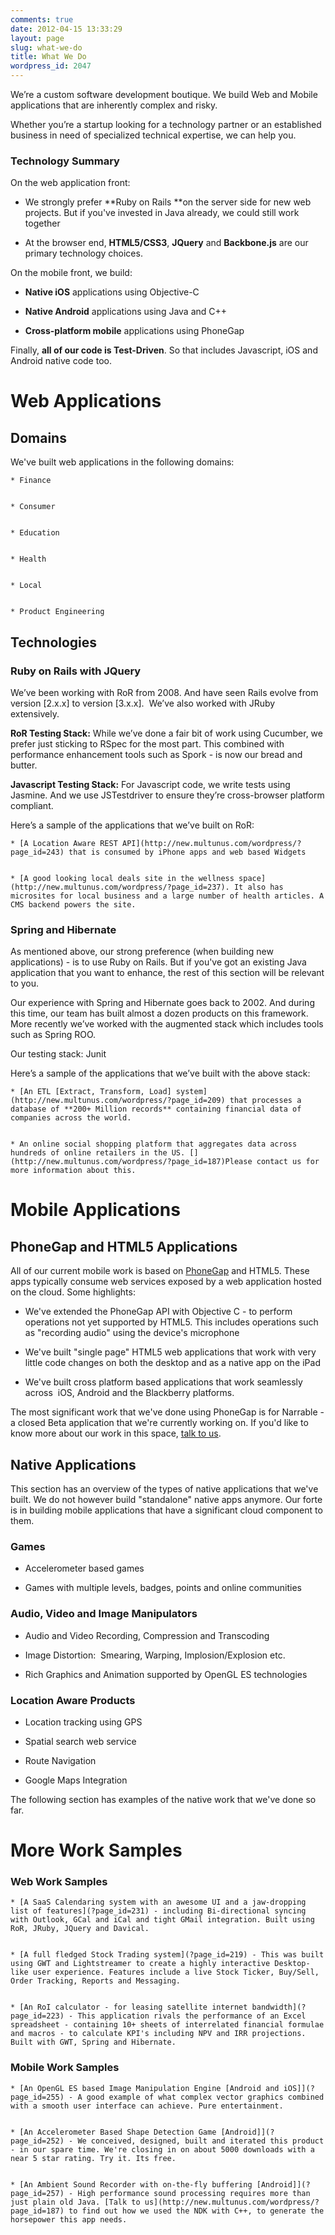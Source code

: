 ```yaml
---
comments: true
date: 2012-04-15 13:33:29
layout: page
slug: what-we-do
title: What We Do
wordpress_id: 2047
---
```


We’re a custom software development boutique. We build Web and Mobile applications that are inherently complex and risky.

Whether you’re a startup looking for a technology partner or an established business in need of specialized technical expertise, we can help you.


### Technology Summary






On the web application front:



	
  * We strongly prefer **Ruby on Rails **on the server side for new web projects. But if you've invested in Java already, we could still work together

	
  * At the browser end, **HTML5/CSS3**, **JQuery** and **Backbone.js** are our primary technology choices.


On the mobile front, we build:

	
  * **Native iOS** applications using Objective-C

	
  * **Native Android** applications using Java and C++

	
  * **Cross-platform mobile** applications using PhoneGap


Finally, **all of our code is Test-Driven**. So that includes Javascript, iOS and Android native code too.






# Web Applications




## Domains


We've built web applications in the following domains:




	
    * Finance

	
    * Consumer

	
    * Education

	
    * Health

	
    * Local

	
    * Product Engineering





## Technologies




### Ruby on Rails with JQuery




We’ve been working with RoR from 2008. And have seen Rails evolve from version [2.x.x] to version [3.x.x].  We’ve also worked with JRuby extensively.




**RoR Testing Stack:** While we’ve done a fair bit of work using Cucumber, we prefer just sticking to RSpec for the most part. This combined with performance enhancement tools such as Spork - is now our bread and butter.




**Javascript Testing Stack:** For Javascript code, we write tests using Jasmine. And we use JSTestdriver to ensure they’re cross-browser platform compliant.




Here’s a sample of the applications that we’ve built on RoR:







	
    * [A Location Aware REST API](http://new.multunus.com/wordpress/?page_id=243) that is consumed by iPhone apps and web based Widgets

	
    * [A good looking local deals site in the wellness space](http://new.multunus.com/wordpress/?page_id=237). It also has microsites for local business and a large number of health articles. A CMS backend powers the site.





### Spring and Hibernate




As mentioned above, our strong preference (when building new applications) - is to use Ruby on Rails. But if you've got an existing Java application that you want to enhance, the rest of this section will be relevant to you.




Our experience with Spring and Hibernate goes back to 2002. And during this time, our team has built almost a dozen products on this framework. More recently we’ve worked with the augmented stack which includes tools such as Spring ROO.




Our testing stack: Junit




Here’s a sample of the applications that we’ve built with the above stack:







	
    * [An ETL [Extract, Transform, Load] system](http://new.multunus.com/wordpress/?page_id=209) that processes a database of **200+ Million records** containing financial data of companies across the world.

	
    * An online social shopping platform that aggregates data across hundreds of online retailers in the US. [](http://new.multunus.com/wordpress/?page_id=187)Please contact us for more information about this.





# Mobile Applications







## PhoneGap and HTML5 Applications




All of our current mobile work is based on [PhoneGap](http://en.wikipedia.org/wiki/PhoneGap) and HTML5. These apps typically consume web services exposed by a web application hosted on the cloud. Some highlights:





	
  * We've extended the PhoneGap API with Objective C - to perform operations not yet supported by HTML5. This includes operations such as "recording audio" using the device's microphone

	
  * We've built "single page" HTML5 web applications that work with very little code changes on both the desktop and as a native app on the iPad

	
  * We've built cross platform based applications that work seamlessly across  iOS, Android and the Blackberry platforms.




The most significant work that we've done using PhoneGap is for Narrable - a closed Beta application that we're currently working on. If you'd like to know more about our work in this space, [talk to us](http://multunus.com/contact-us/contact/).







## Native Applications




This section has an overview of the types of native applications that we've built. We do not however build "standalone" native apps anymore. Our forte is in building mobile applications that have a significant cloud component to them.




### Games








	
  * Accelerometer based games

	
  * Games with multiple levels, badges, points and online communities







### Audio, Video and Image Manipulators








	
  * Audio and Video Recording, Compression and Transcoding

	
  * Image Distortion:  Smearing, Warping, Implosion/Explosion etc.

	
  * Rich Graphics and Animation supported by OpenGL ES technologies







### Location Aware Products








	
  * Location tracking using GPS

	
  * Spatial search web service

	
  * Route Navigation

	
  * Google Maps Integration




The following section has examples of the native work that we've done so far.










# More Work Samples




### Web Work Samples






	
    * [A SaaS Calendaring system with an awesome UI and a jaw-dropping list of features](?page_id=231) - including Bi-directional syncing with Outlook, GCal and iCal and tight GMail integration. Built using RoR, JRuby, JQuery and Davical.

	
    * [A full fledged Stock Trading system](?page_id=219) - This was built using GWT and Lightstreamer to create a highly interactive Desktop-like user experience. Features include a live Stock Ticker, Buy/Sell, Order Tracking, Reports and Messaging.

	
    * [An RoI calculator - for leasing satellite internet bandwidth](?page_id=223) - This application rivals the performance of an Excel spreadsheet - containing 10+ sheets of interrelated financial formulae and macros - to calculate KPI's including NPV and IRR projections. Built with GWT, Spring and Hibernate.





### Mobile Work Samples






	
    * [An OpenGL ES based Image Manipulation Engine [Android and iOS]](?page_id=255) - A good example of what complex vector graphics combined with a smooth user interface can achieve. Pure entertainment.

	
    * [An Accelerometer Based Shape Detection Game [Android]](?page_id=252) - We conceived, designed, built and iterated this product - in our spare time. We're closing in on about 5000 downloads with a near 5 star rating. Try it. Its free.

	
    * [An Ambient Sound Recorder with on-the-fly buffering [Android]](?page_id=257) - High performance sound processing requires more than just plain old Java. [Talk to us](http://new.multunus.com/wordpress/?page_id=187) to find out how we used the NDK with C++, to generate the horsepower this app needs.




